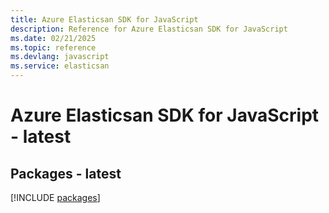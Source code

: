 ```yaml
---
title: Azure Elasticsan SDK for JavaScript
description: Reference for Azure Elasticsan SDK for JavaScript
ms.date: 02/21/2025
ms.topic: reference
ms.devlang: javascript
ms.service: elasticsan
---
```

# Azure Elasticsan SDK for JavaScript - latest
## Packages - latest
[!INCLUDE [packages](elasticsan-index.md)]